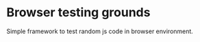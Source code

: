Browser testing grounds
=======================

Simple framework to test random js code in browser environment.
